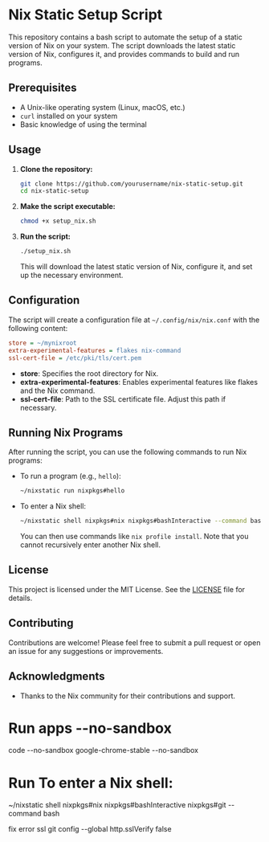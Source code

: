 # Nix Static Setup Script

This repository contains a bash script to automate the setup of a static version of Nix on your system. The script downloads the latest static version of Nix, configures it, and provides commands to build and run programs.

## Prerequisites

- A Unix-like operating system (Linux, macOS, etc.)
- `curl` installed on your system
- Basic knowledge of using the terminal

## Usage

1. **Clone the repository:**

   ```bash
   git clone https://github.com/yourusername/nix-static-setup.git
   cd nix-static-setup
   ```

2. **Make the script executable:**

   ```bash
   chmod +x setup_nix.sh
   ```

3. **Run the script:**

   ```bash
   ./setup_nix.sh
   ```

   This will download the latest static version of Nix, configure it, and set up the necessary environment.

## Configuration

The script will create a configuration file at `~/.config/nix/nix.conf` with the following content:

```ini
store = ~/mynixroot
extra-experimental-features = flakes nix-command
ssl-cert-file = /etc/pki/tls/cert.pem
```

- **store**: Specifies the root directory for Nix.
- **extra-experimental-features**: Enables experimental features like flakes and the Nix command.
- **ssl-cert-file**: Path to the SSL certificate file. Adjust this path if necessary.

## Running Nix Programs

After running the script, you can use the following commands to run Nix programs:

- To run a program (e.g., `hello`):

  ```bash
  ~/nixstatic run nixpkgs#hello
  ```

- To enter a Nix shell:

  ```bash
  ~/nixstatic shell nixpkgs#nix nixpkgs#bashInteractive --command bash
  ```

  You can then use commands like `nix profile install`. Note that you cannot recursively enter another Nix shell.

## License

This project is licensed under the MIT License. See the [LICENSE](LICENSE) file for details.

## Contributing

Contributions are welcome! Please feel free to submit a pull request or open an issue for any suggestions or improvements.

## Acknowledgments

- Thanks to the Nix community for their contributions and support.


# Run apps --no-sandbox

code --no-sandbox
google-chrome-stable --no-sandbox

# Run To enter a Nix shell:

~/nixstatic shell nixpkgs#nix nixpkgs#bashInteractive nixpkgs#git --command bash

fix error ssl
git config --global http.sslVerify false
